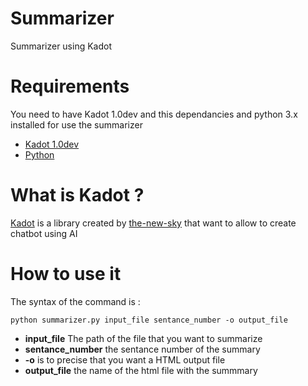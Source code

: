 # Summarizer
Summarizer using Kadot 

# Requirements

You need to have Kadot 1.0dev and this dependancies and python 3.x installed for use the summarizer
- [Kadot 1.0dev](https://github.com/the-new-sky/Kadot/tree/1.0dev)
- [Python](https://www.python.org/downloads/)

# What is Kadot ?
[Kadot](https://github.com/the-new-sky/Kadot) is a library created by [the-new-sky](https://github.com/the-new-sky) that want to allow to create chatbot using AI

# How to use it

The syntax of the command is : 

```python summarizer.py input_file sentance_number -o output_file```

- **input_file** The path of the file that you want to summarize
- **sentance_number** the sentance number of the summary
- **-o** is to precise that you want a HTML output file
- **output_file** the name of the html file with the summmary
